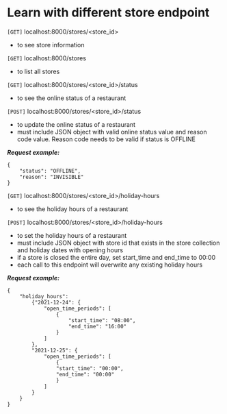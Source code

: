 # Learn with different store endpoint

```[GET]``` localhost:8000/stores/<store_id>
- to see store information

```[GET]``` localhost:8000/stores
- to list all stores

```[GET]``` localhost:8000/stores/<store_id>/status
- to see the online status of a restaurant 

```[POST]``` localhost:8000/stores/<store_id>/status
- to update the online status of a restaurant 
- must include JSON object with valid online status value and reason code value. Reason code needs to be valid if status is OFFLINE

***Request example:***
```
{
    "status": "OFFLINE", 
    "reason": "INVISIBLE"
}
```

```[GET]``` localhost:8000/stores/<store_id>/holiday-hours
- to see the holiday hours of a restaurant 

```[POST]``` localhost:8000/stores/<store_id>/holiday-hours
- to set the holiday hours of a restaurant
- must include JSON object with store id that exists in the store collection and holiday dates with opening hours
- if a store is closed the entire day, set start_time and end_time to 00:00 
- each call to this endpoint will overwrite any existing holiday hours

***Request example:***
```
{
    "holiday_hours": 
        {"2021-12-24": {
            "open_time_periods": [
                {
                    "start_time": "08:00", 
                    "end_time": "16:00"
                }
            ]
        }, 
        "2021-12-25": {
            "open_time_periods": [
                {
                "start_time": "00:00", 
                "end_time": "00:00"
                }
            ]
        }
    }
}
```

